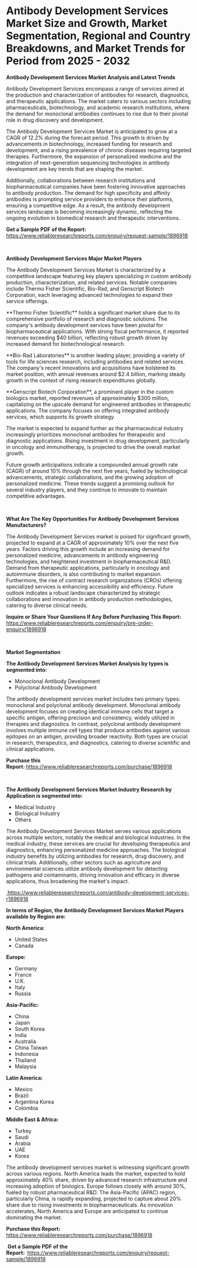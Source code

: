 <p><h1>Antibody Development Services Market Size and Growth, Market Segmentation, Regional and Country Breakdowns, and Market Trends for Period from 2025 -  2032</h1></p><p><strong>Antibody Development Services Market Analysis and Latest Trends</strong></p>
<p><p>Antibody Development Services encompass a range of services aimed at the production and characterization of antibodies for research, diagnostics, and therapeutic applications. The market caters to various sectors including pharmaceuticals, biotechnology, and academic research institutions, where the demand for monoclonal antibodies continues to rise due to their pivotal role in drug discovery and development.</p><p>The Antibody Development Services Market is anticipated to grow at a CAGR of 12.2% during the forecast period. This growth is driven by advancements in biotechnology, increased funding for research and development, and a rising prevalence of chronic diseases requiring targeted therapies. Furthermore, the expansion of personalized medicine and the integration of next-generation sequencing technologies in antibody development are key trends that are shaping the market. </p><p>Additionally, collaborations between research institutions and biopharmaceutical companies have been fostering innovative approaches to antibody production. The demand for high specificity and affinity antibodies is prompting service providers to enhance their platforms, ensuring a competitive edge. As a result, the antibody development services landscape is becoming increasingly dynamic, reflecting the ongoing evolution in biomedical research and therapeutic interventions.</p></p>
<p><strong>Get a Sample PDF of the Report:&nbsp;</strong> <a href="https://www.reliableresearchreports.com/enquiry/request-sample/1896918?utm_campaign=40&utm_medium=2&utm_source=Github&utm_content=ia&utm_term=13042025&utm_id=antibody-development-services">https://www.reliableresearchreports.com/enquiry/request-sample/1896918</a></p>
<p>&nbsp;</p>
<p><strong>Antibody Development Services Major Market Players</strong></p>
<p><p>The Antibody Development Services Market is characterized by a competitive landscape featuring key players specializing in custom antibody production, characterization, and related services. Notable companies include Thermo Fisher Scientific, Bio-Rad, and Genscript Biotech Corporation, each leveraging advanced technologies to expand their service offerings.</p><p>**Thermo Fisher Scientific** holds a significant market share due to its comprehensive portfolio of research and diagnostic solutions. The company's antibody development services have been pivotal for biopharmaceutical applications. With strong fiscal performance, it reported revenues exceeding $40 billion, reflecting robust growth driven by increased demand for biotechnological research.</p><p>**Bio-Rad Laboratories** is another leading player, providing a variety of tools for life sciences research, including antibodies and related services. The company's recent innovations and acquisitions have bolstered its market position, with annual revenues around $2.4 billion, marking steady growth in the context of rising research expenditures globally.</p><p>**Genscript Biotech Corporation**, a prominent player in the custom biologics market, reported revenues of approximately $300 million, capitalizing on the upscale demand for engineered antibodies in therapeutic applications. The company focuses on offering integrated antibody services, which supports its growth strategy.</p><p>The market is expected to expand further as the pharmaceutical industry increasingly prioritizes monoclonal antibodies for therapeutic and diagnostic applications. Rising investment in drug development, particularly in oncology and immunotherapy, is projected to drive the overall market growth. </p><p>Future growth anticipations indicate a compounded annual growth rate (CAGR) of around 10% through the next five years, fueled by technological advancements, strategic collaborations, and the growing adoption of personalized medicine. These trends suggest a promising outlook for several industry players, and they continue to innovate to maintain competitive advantages.</p></p>
<p>&nbsp;</p>
<p><strong>What Are The Key Opportunities For Antibody Development Services Manufacturers?</strong></p>
<p><p>The Antibody Development Services market is poised for significant growth, projected to expand at a CAGR of approximately 10% over the next five years. Factors driving this growth include an increasing demand for personalized medicine, advancements in antibody engineering technologies, and heightened investment in biopharmaceutical R&D. Demand from therapeutic applications, particularly in oncology and autoimmune disorders, is also contributing to market expansion. Furthermore, the rise of contract research organizations (CROs) offering specialized services is enhancing accessibility and efficiency. Future outlook indicates a robust landscape characterized by strategic collaborations and innovation in antibody production methodologies, catering to diverse clinical needs.</p></p>
<p><strong>Inquire or Share Your Questions If Any Before Purchasing This Report:</strong> <a href="https://www.reliableresearchreports.com/enquiry/pre-order-enquiry/1896918?utm_campaign=40&utm_medium=2&utm_source=Github&utm_content=ia&utm_term=13042025&utm_id=antibody-development-services">https://www.reliableresearchreports.com/enquiry/pre-order-enquiry/1896918</a></p>
<p>&nbsp;</p>
<p><strong>Market Segmentation</strong></p>
<p><strong>The Antibody Development Services Market Analysis by types is segmented into:</strong></p>
<p><ul><li>Monoclonal Antibody Development</li><li>Polyclonal Antibody Development</li></ul></p>
<p><p>The antibody development services market includes two primary types: monoclonal and polyclonal antibody development. Monoclonal antibody development focuses on creating identical immune cells that target a specific antigen, offering precision and consistency, widely utilized in therapies and diagnostics. In contrast, polyclonal antibody development involves multiple immune cell types that produce antibodies against various epitopes on an antigen, providing broader reactivity. Both types are crucial in research, therapeutics, and diagnostics, catering to diverse scientific and clinical applications.</p></p>
<p><strong>Purchase this Report:&nbsp;</strong><a href="https://www.reliableresearchreports.com/purchase/1896918?utm_campaign=40&utm_medium=2&utm_source=Github&utm_content=ia&utm_term=13042025&utm_id=antibody-development-services">https://www.reliableresearchreports.com/purchase/1896918</a></p>
<p>&nbsp;</p>
<p><strong>The Antibody Development Services Market Industry Research by Application is segmented into:</strong></p>
<p><ul><li>Medical Industry</li><li>Biological Industry</li><li>Others</li></ul></p>
<p><p>The Antibody Development Services Market serves various applications across multiple sectors, notably the medical and biological industries. In the medical industry, these services are crucial for developing therapeutics and diagnostics, enhancing personalized medicine approaches. The biological industry benefits by utilizing antibodies for research, drug discovery, and clinical trials. Additionally, other sectors such as agriculture and environmental sciences utilize antibody development for detecting pathogens and contaminants, driving innovation and efficacy in diverse applications, thus broadening the market's impact.</p></p>
<p><a href="https://www.reliableresearchreports.com/antibody-development-services-r1896918?utm_campaign=40&utm_medium=2&utm_source=Github&utm_content=ia&utm_term=13042025&utm_id=antibody-development-services">&nbsp;https://www.reliableresearchreports.com/antibody-development-services-r1896918</a></p>
<p><strong>In terms of Region, the Antibody Development Services Market Players available by Region are:</strong></p>
<p>
    <p> <strong> North America: </strong>
        <ul>
            <li>United States</li>
            <li>Canada</li>
        </ul>
        </p> 
    <p> <strong> Europe: </strong>
        <ul>
            <li>Germany</li>
            <li>France</li>
            <li>U.K.</li>
            <li>Italy</li>
            <li>Russia</li>
        </ul>
        </p> 
    <p> <strong> Asia-Pacific: </strong>
        <ul>
            <li>China</li>
            <li>Japan</li>
            <li>South Korea</li>
            <li>India</li>
            <li>Australia</li>
            <li>China Taiwan</li>
            <li>Indonesia</li>
            <li>Thailand</li>
            <li>Malaysia</li>
        </ul>
        </p> 
    <p> <strong> Latin America: </strong>
        <ul>
            <li>Mexico</li>
            <li>Brazil</li>
            <li>Argentina Korea</li>
            <li>Colombia</li>
        </ul>
        </p> 
    <p> <strong> Middle East & Africa: </strong>
        <ul>
            <li>Turkey</li>
            <li>Saudi</li>
            <li>Arabia</li>
            <li>UAE</li>
            <li>Korea</li>
        </ul>
    </p>
    </p>
<p><p>The antibody development services market is witnessing significant growth across various regions. North America leads the market, expected to hold approximately 40% share, driven by advanced research infrastructure and increasing adoption of biologics. Europe follows closely with around 30%, fueled by robust pharmaceutical R&D. The Asia-Pacific (APAC) region, particularly China, is rapidly expanding, projected to capture about 20% share due to rising investments in biopharmaceuticals. As innovation accelerates, North America and Europe are anticipated to continue dominating the market.</p></p>
<p><strong>Purchase this Report: </strong><a href="https://www.reliableresearchreports.com/purchase/1896918?utm_campaign=40&utm_medium=2&utm_source=Github&utm_content=ia&utm_term=13042025&utm_id=antibody-development-services">https://www.reliableresearchreports.com/purchase/1896918</a></p>
<p>&nbsp;<strong>Get a Sample PDF of the Report:&nbsp;&nbsp;</strong><a href="https://www.reliableresearchreports.com/enquiry/request-sample/1896918?utm_campaign=40&utm_medium=2&utm_source=Github&utm_content=ia&utm_term=13042025&utm_id=antibody-development-services">https://www.reliableresearchreports.com/enquiry/request-sample/1896918</a></p>
<p><strong></strong></p>
<p><p></p><p></p><p></p></p>